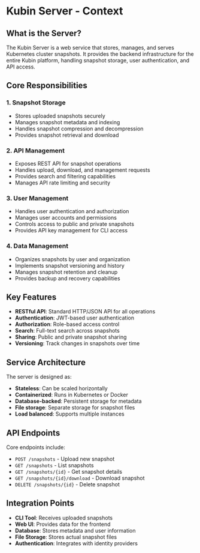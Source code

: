 # Kubin Server - Context

## What is the Server?

The Kubin Server is a web service that stores, manages, and serves Kubernetes cluster snapshots. It provides the backend infrastructure for the entire Kubin platform, handling snapshot storage, user authentication, and API access.

## Core Responsibilities

### 1. Snapshot Storage
- Stores uploaded snapshots securely
- Manages snapshot metadata and indexing
- Handles snapshot compression and decompression
- Provides snapshot retrieval and download

### 2. API Management
- Exposes REST API for snapshot operations
- Handles upload, download, and management requests
- Provides search and filtering capabilities
- Manages API rate limiting and security

### 3. User Management
- Handles user authentication and authorization
- Manages user accounts and permissions
- Controls access to public and private snapshots
- Provides API key management for CLI access

### 4. Data Management
- Organizes snapshots by user and organization
- Implements snapshot versioning and history
- Manages snapshot retention and cleanup
- Provides backup and recovery capabilities

## Key Features

- **RESTful API**: Standard HTTP/JSON API for all operations
- **Authentication**: JWT-based user authentication
- **Authorization**: Role-based access control
- **Search**: Full-text search across snapshots
- **Sharing**: Public and private snapshot sharing
- **Versioning**: Track changes in snapshots over time

## Service Architecture

The server is designed as:
- **Stateless**: Can be scaled horizontally
- **Containerized**: Runs in Kubernetes or Docker
- **Database-backed**: Persistent storage for metadata
- **File storage**: Separate storage for snapshot files
- **Load balanced**: Supports multiple instances

## API Endpoints

Core endpoints include:
- `POST /snapshots` - Upload new snapshot
- `GET /snapshots` - List snapshots
- `GET /snapshots/{id}` - Get snapshot details
- `GET /snapshots/{id}/download` - Download snapshot
- `DELETE /snapshots/{id}` - Delete snapshot

## Integration Points

- **CLI Tool**: Receives uploaded snapshots
- **Web UI**: Provides data for the frontend
- **Database**: Stores metadata and user information
- **File Storage**: Stores actual snapshot files
- **Authentication**: Integrates with identity providers 
